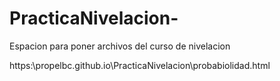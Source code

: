 # PracticaNivelacion-
Espacion para poner archivos del curso de nivelacion

https:\\propelbc.github.io\PracticaNivelacion\probabiolidad.html
